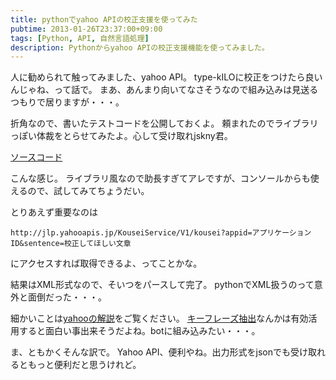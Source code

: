```yaml
---
title: pythonでyahoo APIの校正支援を使ってみた
pubtime: 2013-01-26T23:37:00+09:00
tags: [Python, API, 自然言語処理]
description: Pythonからyahoo APIの校正支援機能を使ってみました。
---
```


人に勧められて触ってみました、yahoo API。
type-kILOに校正をつけたら良いんじゃね、って話で。
まあ、あんまり向いてなさそうなので組み込みは見送るつもりで居りますが・・・。

折角なので、書いたテストコードを公開しておくよ。
頼まれたのでライブラリっぽい体裁をとらせてみたよ。心して受け取れjskny君。

[ソースコード](/blog/2013/01/kouseilib.py)

こんな感じ。
ライブラリ風なので助長すぎてアレですが、コンソールからも使えるので、試してみてちょうだい。

とりあえず重要なのは
```
http://jlp.yahooapis.jp/KouseiService/V1/kousei?appid=アプリケーションID&sentence=校正してほしい文章
```
にアクセスすれば取得できるよ、ってことかな。

結果はXML形式なので、そいつをパースして完了。
pythonでXML扱うのって意外と面倒だった・・・。

細かいことは[yahooの解説](http://developer.yahoo.co.jp/webapi/jlp/kousei/v1/kousei.html)をご覧ください。
[キーフレーズ抽出](http://developer.yahoo.co.jp/webapi/jlp/keyphrase/v1/extract.html)なんかは有効活用すると面白い事出来そうだよね。botに組み込みたい・・・。

ま、ともかくそんな訳で。
Yahoo API、便利やね。出力形式をjsonでも受け取れるともっと便利だと思うけれど。
